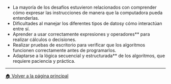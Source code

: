 - La mayoría de los desafíos estuvieron relacionados con comprender cómo expresar las instrucciones de manera que la computadora pueda entenderlas.  
- Dificultades al manejar los diferentes tipos de datosy cómo interactúan entre sí.  
- Aprender a usar correctamente expresiones y operadores** para realizar cálculos o decisiones.  
- Realizar pruebas de escritorio para verificar que los algoritmos funcionen correctamente antes de programarlos.  
- Adaptarse a la lógica secuencial y estructurada** de los algoritmos, que requiere paciencia y práctica.

---

[🏠 Volver a la página principal](https://github.com/eduardo2006soto-dot/Teoria-de-la-programacion/blob/main/inderx.md)
